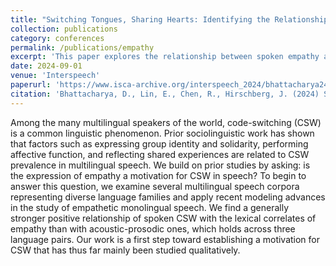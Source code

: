 ```yaml
---
title: "Switching Tongues, Sharing Hearts: Identifying the Relationship between Empathy and Code-switching in Speech"
collection: publications
category: conferences
permalink: /publications/empathy
excerpt: 'This paper explores the relationship between spoken empathy and code-switching across language pairs of varying typological distance.'
date: 2024-09-01
venue: 'Interspeech'
paperurl: 'https://www.isca-archive.org/interspeech_2024/bhattacharya24_interspeech.pdf'
citation: 'Bhattacharya, D., Lin, E., Chen, R., Hirschberg, J. (2024) Switching Tongues, Sharing Hearts: Identifying the Relationship between Empathy and Code-switching in Speech. Proc. Interspeech 2024, 492-496, doi: 10.21437/Interspeech.2024-1224'
---
```


Among the many multilingual speakers of the world, code-switching (CSW) is a common linguistic phenomenon. Prior sociolinguistic work has shown that factors such as expressing group identity and solidarity, performing affective function, and reflecting shared experiences are related to CSW prevalence in multilingual speech. We build on prior studies by asking: is the expression of empathy a motivation for CSW in speech? To begin to answer this question, we examine several multilingual speech corpora representing diverse language families and apply recent modeling advances in the study of empathetic monolingual speech. We find a generally stronger positive relationship of spoken CSW with the lexical correlates of empathy than with acoustic-prosodic ones, which holds across three language pairs. Our work is a first step toward establishing a motivation for CSW that has thus far mainly been studied qualitatively.
